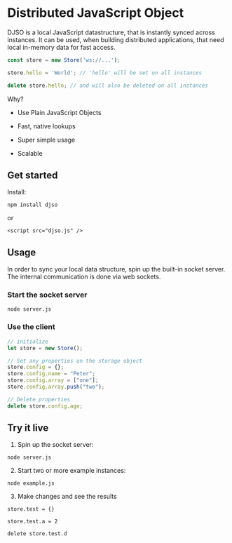 # Distributed JavaScript Object

DJSO is a local JavaScript datastructure, that is instantly synced across instances.
It can be used, when building distributed applications, that need local in-memory data for fast access.

```javascript
const store = new Store('ws://...');

store.hello = 'World'; // 'hello' will be set on all instances

delete store.hello; // and will also be deleted on all instances
```

Why?

- Use Plain JavaScript Objects

- Fast, native lookups

- Super simple usage

- Scalable

  

## Get started

Install:

`npm install djso`

 or

 `<script src="djso.js" />`



## Usage

In order to sync your local data structure, spin up the built-in socket server. The internal communication is done via web sockets.

### Start the socket server

```shell
node server.js
```

### Use the client

```javascript
// initialize
let store = new Store();

// Set any properties on the storage object
store.config = {};
store.config.name = "Peter";
store.config.array = ["one"];
store.config.array.push("two");

// Delete properties
delete store.config.age;

```





## Try it live

1. Spin up the socket server:

`node server.js`

2. Start two or more example instances:

`node example.js`

3. Make changes and see the results

`store.test = {}`

`store.test.a = 2`

`delete store.test.d`